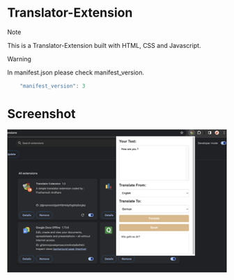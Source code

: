 # Translator-Extension
> [!NOTE]
> This is a Translator-Extension built with HTML, CSS and Javascript.



> [!WARNING]
> In manifest.json please check manifest_version.

```javascript
    "manifest_version": 3
```
# Screenshot

![Screenshot](Screenshot.png)
